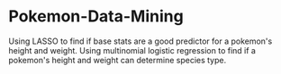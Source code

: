 # Pokemon-Data-Mining
Using LASSO to find if base stats are a good predictor for a pokemon's height and weight. Using multinomial logistic regression to find if a pokemon's height and weight can determine species type.
